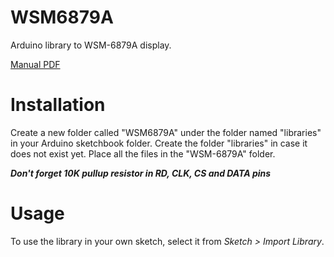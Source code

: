# WSM6879A

Arduino library to WSM-6879A display.

[Manual PDF](http://read.pudn.com/downloads175/sourcecode/embed/815641/lcd/doc/wsm6879a(MMX2010L).pdf)

# Installation #
Create a new folder called "WSM6879A" under the folder named "libraries" in your Arduino sketchbook folder.
Create the folder "libraries" in case it does not exist yet. Place all the files in the "WSM-6879A" folder.

***Don't forget 10K pullup resistor in RD, CLK, CS and DATA pins*** 

# Usage #
To use the library in your own sketch, select it from *Sketch > Import Library*.
